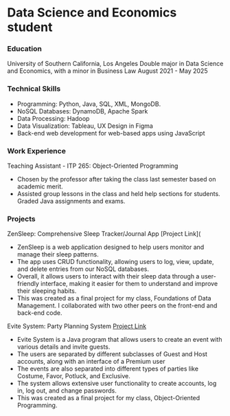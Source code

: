 # Data Science and Economics student 

### Education
University of Southern California, Los Angeles
Double major in Data Science and Economics, with a minor in Business Law
August 2021 - May 2025

### Technical Skills
- Programming: Python, Java, SQL, XML, MongoDB.
- NoSQL Databases: DynamoDB, Apache Spark
- Data Processing: Hadoop
- Data Visualization: Tableau, UX Design in Figma
- Back-end web development for web-based apps using JavaScript

### Work Experience
Teaching Assistant - ITP 265: Object-Oriented Programming
- Chosen by the professor after taking the class last semester based on academic merit.
- Assisted group lessons in the class and held help sections for students. Graded Java assignments and exams.

### Projects
ZenSleep: Comprehensive Sleep Tracker/Journal App
[Project Link](
- ZenSleep is a web application designed to help users monitor and manage their sleep patterns.
- The app uses CRUD functionality, allowing users to log, view, update, and delete entries from our NoSQL databases.
- Overall, it allows users to interact with their sleep data through a user-friendly interface, making it easier for them to understand and improve their sleeping habits.
- This was created as a final project for my class, Foundations of Data Management. I collaborated with two other peers on the front-end and back-end code.

Evite System: Party Planning System
[Project Link](https://github.com/navyashah/navyashah.github.io/tree/1c91d9883c1537b71d76f9a4fa48cfc06e3b77f4/FinalProject)
- Evite System is a Java program that allows users to create an event with various details and invite guests.
- The users are separated by different subclasses of Guest and Host accounts, along with an interface of a Premium user
- The events are also separated into different types of parties like Costume, Favor, Potluck, and Exclusive.
- The system allows extensive user functionality to create accounts, log in, log out, and change passwords.
- This was created as a final project for my class, Object-Oriented Programming. 
  

